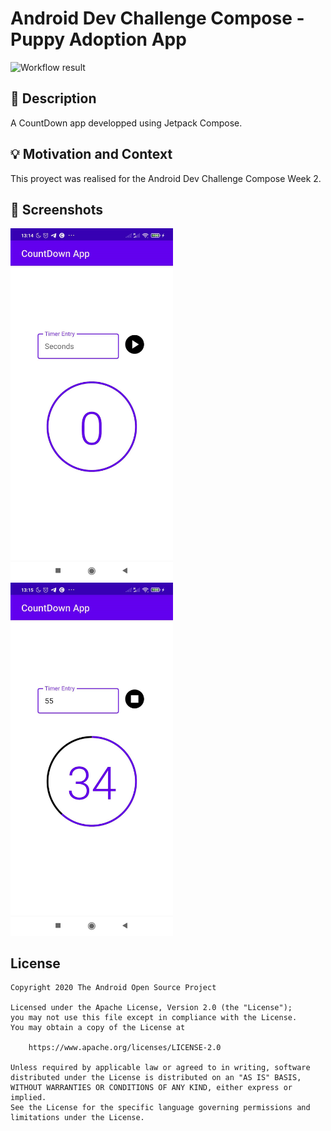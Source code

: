 # Android Dev Challenge Compose - Puppy Adoption App

![Workflow result](https://github.com/RobinLeflond/android-dev-challenge-compose/workflows/Check/badge.svg)

## :scroll: Description

A CountDown app developped using Jetpack Compose.

## :bulb: Motivation and Context

This proyect was realised for the Android Dev Challenge Compose Week 2.

## :camera_flash: Screenshots

<img src="/results/screenshot_1.png" width="260">
&emsp;<img src="/results/screenshot_2.png" width="260">

## License

```
Copyright 2020 The Android Open Source Project

Licensed under the Apache License, Version 2.0 (the "License");
you may not use this file except in compliance with the License.
You may obtain a copy of the License at

    https://www.apache.org/licenses/LICENSE-2.0

Unless required by applicable law or agreed to in writing, software
distributed under the License is distributed on an "AS IS" BASIS,
WITHOUT WARRANTIES OR CONDITIONS OF ANY KIND, either express or implied.
See the License for the specific language governing permissions and
limitations under the License.
